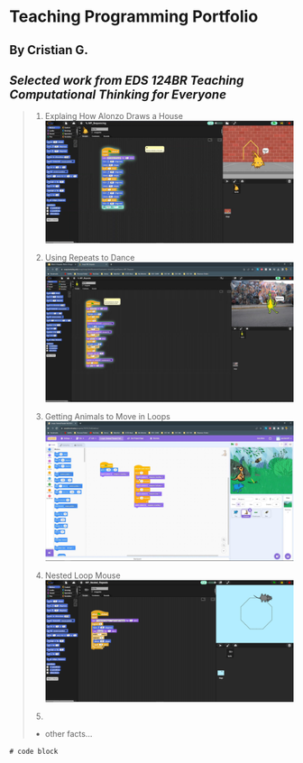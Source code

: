 # **Teaching Programming Portfolio**
## By Cristian G.
_**Selected work from EDS 124BR Teaching Computational Thinking for Everyone**_
---
> 1. Explaing How Alonzo Draws a House
> [![Alonzo Draws a House](EDS124BR-Vid-1-Thunmbnail.png)](https://youtu.be/tWW9FCE6wGY?si=NTRfDamZzI0V9IZH)
>
> 2. Using Repeats to Dance
> [![Dancing Guy](EDS124BR-Vid-2-Thumbnail.png)](https://youtu.be/QRnxHfHTsy8?si=mAwSgeTzyF7fvRuJ)
>
> 3. Getting Animals to Move in Loops
> [![Kangaroo, Grasshopper, Bee](EDS124BR-Vid-3-Thumbnail.png)](https://youtu.be/1g8zHfcfwtU)
> 4. Nested Loop Mouse
> [![Cheesed to Meet You](EDS124BR-Vid-4-Thumbnail.png)](https://youtu.be/Upe5gN-uqHs)
> 5. 
> - other facts...

```
# code block
```
